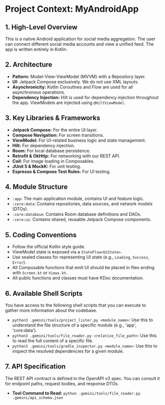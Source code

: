# Project Context: MyAndroidApp

## 1. High-Level Overview

This is a native Android application for social media aggregation. The user can
connect different social media accounts and view a unified feed. The app is
written entirely in Kotlin.

## 2. Architecture

- **Pattern:** Model-View-ViewModel (MVVM) with a Repository layer.
- **UI:** Jetpack Compose exclusively. We do not use XML layouts.
- **Asynchronicity:** Kotlin Coroutines and Flow are used for all asynchronous
  operations.
- **Dependency Injection:** Hilt is used for dependency injection throughout the
  app. ViewModels are injected using `@HiltViewModel`.

## 3. Key Libraries & Frameworks

- **Jetpack Compose:** For the entire UI layer.
- **Compose Navigation:** For screen transitions.
- **ViewModel:** For UI-related business logic and state management.
- **Hilt:** For dependency injection.
- **Room:** For local database persistence.
- **Retrofit & OkHttp:** For networking with our REST API.
- **Coil:** For image loading in Composables.
- **JUnit 5 & MockK:** For unit testing.
- **Espresso & Compose Test Rules:** For UI testing.

## 4. Module Structure

- `:app`: The main application module, contains UI and feature logic.
- `:core:data`: Contains repositories, data sources, and network models (DTOs).
- `:core:database`: Contains Room database definitions and DAOs.
- `:core:ui`: Contains shared, reusable Jetpack Compose components.

## 5. Coding Conventions

- Follow the official Kotlin style guide.
- ViewModel state is exposed via a `StateFlow<UiState>`.
- Use sealed classes for representing UI state (e.g., `Loading`, `Success`,
  `Error`).
- All Composable functions that emit UI should be placed in files ending with
  `Screen.kt` or `Views.kt`.
- All public functions and classes must have KDoc documentation.

## 6. Available Shell Scripts

You have access to the following shell scripts that you can execute to gather
more information about the codebase.

- `python3 .gemini/tools/project_lister.py <module_name>`: Use this to
  understand the file structure of a specific module (e.g., 'app', 'core:data').
- `python3 .gemini/tools/file_reader.py <relative_file_path>`: Use this to read
  the full content of a specific file.
- `python3 .gemini/tools/gradle_inspector.py <module_name>`: Use this to inspect
  the resolved dependencies for a given module.

## 7. API Specification

The REST API contract is defined in the OpenAPI v3 spec. You can consult it for
endpoint paths, request bodies, and response DTOs.

- **Tool Command to Read:**
  `python .gemini/tools/file_reader.py .gemini/api_schema.json`
